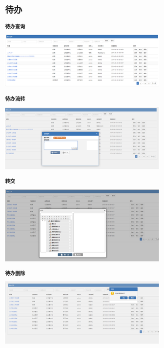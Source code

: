 # 待办

### 待办查询

![](../.gitbook/assets/image%20%2880%29.png)

### 待办流转

![](../.gitbook/assets/image%20%2837%29.png)

### 转交

![](../.gitbook/assets/image%20%28152%29.png)

### 待办删除

![](../.gitbook/assets/image%20%2825%29.png)

